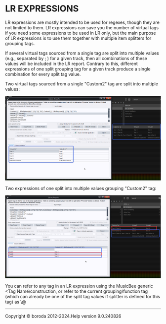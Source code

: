 # LR EXPRESSIONS

LR expressions are mostly intended to be used for regexes, though they are not limited to them. LR expressions can save you the number of virtual tags if you need some expressions to be used in LR only, but the main purpose of LR expressions is to use them together with multiple item splitters for grouping tags.

If several virtual tags sourced from a single tag are split into multiple values (e.g., separated by ; ) for a given track, then all combinations of these values will be included in the LR report. Contrary to this, different expressions of one split grouping tag for a given track produce a single combination for every split tag value.

Two virtual tags sourced from a single "Custom2" tag are split into multiple values:

![Image](lib/LR-vt.png)

Two expressions of one split into multiple values grouping "Custom2" tag:

![Image](lib/LR-expr.png)

You can refer to any tag in an LR expression using the MusicBee generic \<Tag Name\construction, or refer to the current grouping/function tag (which can already be one of the split tag values if splitter is defined for this tag) as \\@

***

Copyright © boroda 2012-2024.Help version 9.0.240826